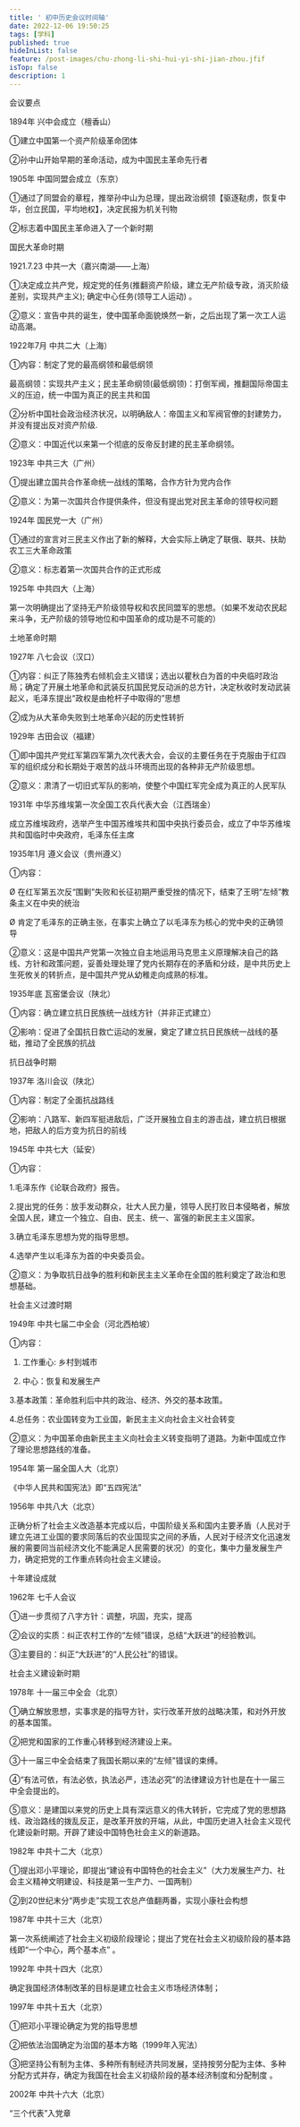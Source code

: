 ```yaml
---
title: ' 初中历史会议时间轴'
date: 2022-12-06 19:50:25
tags: [学科]
published: true
hideInList: false
feature: /post-images/chu-zhong-li-shi-hui-yi-shi-jian-zhou.jfif
isTop: false
description: 1
---
```

<!-- more -->
会议要点

1894年 兴中会成立（檀香山）

①建立中国第一个资产阶级革命团体

②孙中山开始早期的革命活动，成为中国民主革命先行者

1905年 中国同盟会成立（东京）

①通过了同盟会的章程，推举孙中山为总理，提出政治纲领【驱逐鞑虏，恢复中华，创立民国，平均地权】，决定民报为机关刊物

②标志着中国民主革命进入了一个新时期


国民大革命时期

1921.7.23 中共一大（嘉兴南湖——上海）

①决定成立共产党，规定党的任务(推翻资产阶级，建立无产阶级专政，消灭阶级差别，实现共产主义); 确定中心任务(领导工人运动) 。

②意义：宣告中共的诞生，使中国革命面貌焕然一新，之后出现了第一次工人运动高潮。

1922年7月 中共二大（上海）

①内容：制定了党的最高纲领和最低纲领

最高纲领：实现共产主义；民主革命纲领(最低纲领)：打倒军阀，推翻国际帝国主义的压迫，统一中国为真正的民主共和国

②分析中国社会政治经济状况，以明确敌人：帝国主义和军阀官僚的封建势力，并没有提出反对资产阶级.

②意义：中国近代以来第一个彻底的反帝反封建的民主革命纲领。

1923年 中共三大（广州）

①提出建立国共合作革命统一战线的策略，合作方针为党内合作

②意义：为第一次国共合作提供条件，但没有提出党对民主革命的领导权问题

1924年 国民党一大（广州）

①通过的宣言对三民主义作出了新的解释，大会实际上确定了联俄、联共、扶助农工三大革命政策

②意义：标志着第一次国共合作的正式形成

1925年 中共四大（上海）

第一次明确提出了坚持无产阶级领导权和农民同盟军的思想。（如果不发动农民起来斗争，无产阶级的领导地位和中国革命的成功是不可能的）


土地革命时期

1927年 八七会议（汉口）

①内容：纠正了陈独秀右倾机会主义错误；选出以瞿秋白为首的中央临时政治局；确定了开展土地革命和武装反抗国民党反动派的总方针，决定秋收时发动武装起义，毛泽东提出“政权是由枪杆子中取得的”思想

②成为从大革命失败到土地革命兴起的历史性转折

1929年 古田会议（福建）

①即中国共产党红军第四军第九次代表大会，会议的主要任务在于克服由于红四军的组织成分和长期处于艰苦的战斗环境而出现的各种非无产阶级思想。

②意义：肃清了一切旧式军队的影响，使整个中国红军完全成为真正的人民军队

1931年 中华苏维埃第一次全国工农兵代表大会（江西瑞金）

成立苏维埃政府，选举产生中国苏维埃共和国中央执行委员会，成立了中华苏维埃共和国临时中央政府，毛泽东任主席

1935年1月 遵义会议（贵州遵义）

①内容：

Ø  在红军第五次反“围剿”失败和长征初期严重受挫的情况下，结束了王明“左倾”教条主义在中央的统治

Ø 肯定了毛泽东的正确主张，在事实上确立了以毛泽东为核心的党中央的正确领导

②意义：这是中国共产党第一次独立自主地运用马克思主义原理解决自己的路线、方针和政策问题，妥善处理处理了党内长期存在的矛盾和分歧，是中共历史上生死攸关的转折点，是中国共产党从幼稚走向成熟的标准。

1935年底 瓦窑堡会议（陕北）

①内容：确立建立抗日民族统一战线方针（并非正式建立）

②影响：促进了全国抗日救亡运动的发展，奠定了建立抗日民族统一战线的基础，推动了全民族的抗战


抗日战争时期

1937年 洛川会议（陕北）

①内容：制定了全面抗战路线

②影响：八路军、新四军挺进敌后，广泛开展独立自主的游击战，建立抗日根据地，把敌人的后方变为抗日的前线

1945年 中共七大（延安）

①内容：

1.毛泽东作《论联合政府》报告。

2.提出党的任务：放手发动群众，壮大人民力量，领导人民打败日本侵略者，解放全国人民，建立一个独立、自由、民主、统一、富强的新民主主义国家。

3.确立毛泽东思想为党的指导思想。

4.选举产生以毛泽东为首的中央委员会。

②意义：为争取抗日战争的胜利和新民主主义革命在全国的胜利奠定了政治和思想基础。


社会主义过渡时期

1949年 中共七届二中全会（河北西柏坡）

①内容：

1. 工作重心: 乡村到城市

2. 中心：恢复和发展生产

3.基本政策：革命胜利后中共的政治、经济、外交的基本政策。

4.总任务：农业国转变为工业国，新民主主义向社会主义社会转变

②意义：为中国革命由新民主主义向社会主义转变指明了道路。为新中国成立作了理论思想路线的准备。

1954年 第一届全国人大（北京）

《中华人民共和国宪法》即“五四宪法”

1956年 中共八大（北京）

正确分析了社会主义改造基本完成以后，中国阶级关系和国内主要矛盾（人民对于建立先进工业国的要求同落后的农业国现实之间的矛盾，人民对于经济文化迅速发展的需要同当前经济文化不能满足人民需要的状况）的变化，集中力量发展生产力，确定把党的工作重点转向社会主义建设。


十年建设成就

1962年 七千人会议

①进一步贯彻了八字方针：调整，巩固，充实，提高

②会议的实质：纠正农村工作的“左倾”错误，总结“大跃进”的经验教训。

③主要目的：纠正“大跃进”的“人民公社”的错误。


社会主义建设新时期

1978年 十一届三中全会（北京）

①确立解放思想，实事求是的指导方针，实行改革开放的战略决策，和对外开放的基本国策。

②把党和国家的工作重心转移到经济建设上来。

③十一届三中全会结束了我国长期以来的“左倾”错误的束缚。

④“有法可依，有法必依，执法必严，违法必究”的法律建设方针也是在十一届三中全会提出的。

⑤意义：是建国以来党的历史上具有深远意义的伟大转折，它完成了党的思想路线、政治路线的拨乱反正，是改革开放的开端，从此，中国历史进入社会主义现代化建设新时期。开辟了建设中国特色社会主义的新道路。

1982年 中共十二大（北京）

①提出邓小平理论，即提出“建设有中国特色的社会主义”（大力发展生产力、社会主义精神文明建设、科技是第一生产力、一国两制） 

②到20世纪末分“两步走”实现工农总产值翻两番，实现小康社会构想

1987年 中共十三大（北京）

第一次系统阐述了社会主义初级阶段理论；提出了党在社会主义初级阶段的基本路线即“一个中心，两个基本点” 。

1992年 中共十四大（北京）

确定我国经济体制改革的目标是建立社会主义市场经济体制；

1997年 中共十五大（北京）

①把邓小平理论确定为党的指导思想

②把依法治国确定为治国的基本方略（1999年入宪法）

③把坚持公有制为主体、多种所有制经济共同发展，坚持按劳分配为主体、多种分配方式并存，确定为我国在社会主义初级阶段的基本经济制度和分配制度 。

2002年 中共十六大（北京）

“三个代表”入党章
